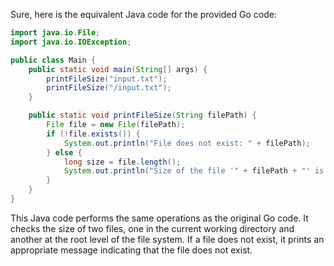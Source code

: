  Sure, here is the equivalent Java code for the provided Go code:

```java
import java.io.File;
import java.io.IOException;

public class Main {
    public static void main(String[] args) {
        printFileSize("input.txt");
        printFileSize("/input.txt");
    }

    public static void printFileSize(String filePath) {
        File file = new File(filePath);
        if (!file.exists()) {
            System.out.println("File does not exist: " + filePath);
        } else {
            long size = file.length();
            System.out.println("Size of the file '" + filePath + "' is: " + size + " bytes");
        }
    }
}
```

This Java code performs the same operations as the original Go code. It checks the size of two files, one in the current working directory and another at the root level of the file system. If a file does not exist, it prints an appropriate message indicating that the file does not exist.
